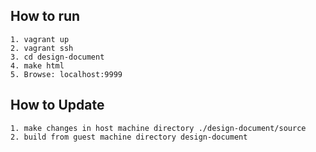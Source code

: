 ## How to run
    1. vagrant up
    2. vagrant ssh
    3. cd design-document
    4. make html
    5. Browse: localhost:9999
## How to Update
    1. make changes in host machine directory ./design-document/source  
    2. build from guest machine directory design-document  
    